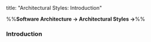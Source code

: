 <frontmatter>
title: "Architectural Styles: Introduction"
</frontmatter>

<link rel="stylesheet" href="{{baseUrl}}/css/textbook.css">

<div class="website-content" id="all">

%%**Software Architecture → Architectural Styles →**%%

### Introduction

<div id="main">

<include src="./what/embed.md" boilerplate  />

</div>
</div>
